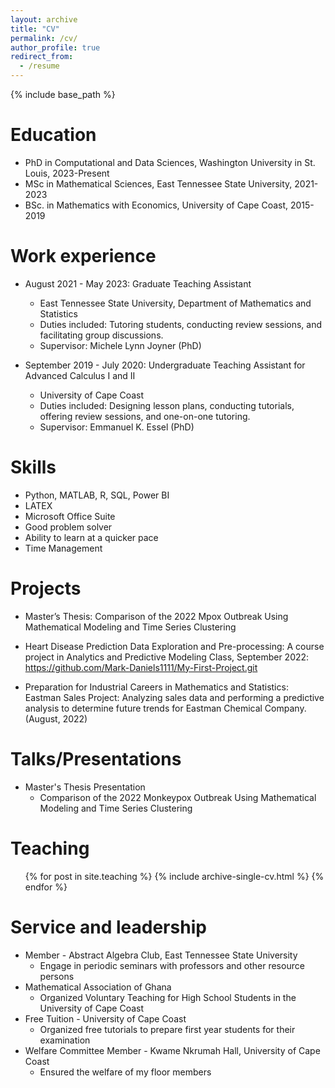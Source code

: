 ```yaml
---
layout: archive
title: "CV"
permalink: /cv/
author_profile: true
redirect_from:
  - /resume
---
```


{% include base_path %}

Education
======
* PhD in Computational and Data Sciences, Washington University in St. Louis, 2023-Present
* MSc in Mathematical Sciences, East Tennessee State University, 2021-2023
* BSc. in Mathematics with Economics, University of Cape Coast, 2015-2019

Work experience
======
* August 2021 - May 2023: Graduate Teaching Assistant
  * East Tennessee State University, Department of Mathematics and Statistics
  * Duties included: Tutoring students, conducting review sessions, and facilitating group discussions.
  * Supervisor: Michele Lynn Joyner (PhD)

* September 2019 - July 2020: Undergraduate Teaching Assistant for Advanced Calculus I and II
  * University of Cape Coast
  * Duties included: Designing lesson plans, conducting tutorials, offering review sessions, and one-on-one tutoring.
  * Supervisor: Emmanuel K. Essel (PhD)

Skills
======
* Python, MATLAB, R, SQL, Power BI
* LATEX
* Microsoft Office Suite
* Good problem solver
* Ability to learn at a quicker pace
* Time Management

Projects
======
* Master’s Thesis: Comparison of the 2022 Mpox Outbreak Using Mathematical Modeling and Time Series Clustering

* Heart Disease Prediction Data Exploration and Pre-processing: A course project in Analytics and Predictive Modeling Class, September 2022: <u1>https://github.com/Mark-Daniels1111/My-First-Project.git</u1>

* Preparation for Industrial Careers in Mathematics and Statistics: Eastman Sales Project: Analyzing sales data and performing a predictive analysis to determine future trends for Eastman Chemical Company. (August, 2022)
  
Talks/Presentations
======
 * Master's Thesis Presentation
   * Comparison of the 2022 Monkeypox Outbreak Using Mathematical Modeling and Time Series Clustering
  
Teaching
======
  <ul>{% for post in site.teaching %}
    {% include archive-single-cv.html %}
  {% endfor %}</ul>
  
Service and leadership
======
* Member - Abstract Algebra Club, East Tennessee State University
  * Engage in periodic seminars with professors and other resource persons
* Mathematical Association of Ghana
  * Organized Voluntary Teaching for High School Students in the University of Cape Coast
* Free Tuition - University of Cape Coast
  * Organized free tutorials to prepare first year students for their examination
* Welfare Committee Member - Kwame Nkrumah Hall, University of Cape Coast
  * Ensured the welfare of my floor members
